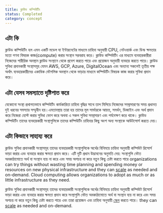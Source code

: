 ```yaml
---
title: ক্লাউড কম্পিউটিং
status: Completed
category: concept
---
```


## এটা কি
ক্লাউড কম্পিউটিং হল এমন একটি মডেল যা ইন্টারনেটের মাধ্যমে চাহিদা অনুযায়ী CPU, নেটওয়ার্ক এবং ডিস্ক ক্ষমতার মতো গণনা বিষয়ক কাজ(compute) করার সংস্থান সরবরাহ করে। ক্লাউড কম্পিউটিং এর মাধ্যমে ব্যবহারকারীরা নিজেদের শারীরিক অবস্থান ক্লাউড সংস্থানে থেকে প্রবেশ করতে পারে এবং প্রয়োজন অনুযায়ী ব্যবহার করতে পারে। ক্লাউড সুবিধা প্রদানকারী সংস্থাসমূহ যেমন AWS, GCP, Azure, DigitalOcean এবং অন্যান্য সকলেই তৃতীয় পক্ষ অর্থাৎ ব্যবহারকারীদের একাধিক ভৌগলিক অবস্থান থেকে ভাড়ার মাধ্যমে কম্পিউটিং বিষয়ক কাজ করার সুবিধা প্রদান করে। 

## এটা যেসব সমস্যাতে দৃষ্টিপাত করে
যেকোনো সংস্থা প্রথাগতভাবে কম্পিউটিং কার্যকারিতা চাহিদা বৃদ্ধির সাথে তাল মিলিয়ে নিজেদের সম্প্রসারণের সময় প্রধানত দুই ধরনের সমস্যার সম্মুখীন হয়।এমতাবস্থায় তারা হয় তাদের মূল সার্ভারকে আয়ত্ত, সমর্থন, ডিজাইন এবং অর্থ প্রদান করে নিজেরা হোস্ট করার সুবিধা ভোগ করে অথবা এ সকল সুবিধা সম্প্রসারণ এবং পর্যবেক্ষণ করে থাকে। ক্লাউড কম্পিউটিং তাদের ব্যবহারকারী সংস্থাগুলিকে তাদের কম্পিউটিং চাহিদার কিছু অংশ অন্য সংস্থাকে আউটসোর্স করতে দেয়।

## এটা কিভাবে সাহায্য করে
ক্লাউড সুবিধা প্রদানকারী সংস্থাসমূহ তাদের ব্যবহারকারী সংস্থাগুলিকে অর্থের বিনিময়ে চাহিদা অনুযায়ী কম্পিউট রিসোর্স ভাড়া করার এবং ব্যবহার করার ক্ষমতা প্রদান করে। এটি দুটি প্রধান উদ্ভাবনের অনুমতি দেয়: সংস্থাগুলি ভৌত অবকাঠামোতে অর্থ বা সংস্থান ব্যয় না করে এবং সময় অপচয় না করে নতুন কিছু চেষ্টা করতে পারে organizations can try things without wasting time planning and spending money or resources on new physical infrastructure and they can [scale](/scalability/) as needed and on-demand. Cloud computing allows organizations to adopt as much or as little infrastructure as they need. 

ক্লাউড সুবিধা প্রদানকারী সংস্থাসমূহ তাদের ব্যবহারকারী সংস্থাগুলিকে অর্থের বিনিময়ে চাহিদা অনুযায়ী কম্পিউট রিসোর্স ভাড়া করার এবং ব্যবহার করার ক্ষমতা প্রদান করে
সংস্থাগুলি ভৌত অবকাঠামোতে অর্থ বা সংস্থান ব্যয় না করে এবং সময় অপচয় না করে নতুন কিছু চেষ্টা করতে পারে এবং তারা প্রয়োজন এবং চাহিদা অনুযায়ী [স্কেল](/স্কেলযোগ্যতা/) করতে পারে।
they can [scale](/scalability/) as needed and on-demand.




